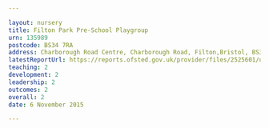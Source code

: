 ```yaml
---

layout: nursery
title: Filton Park Pre-School Playgroup
urn: 135989
postcode: BS34 7RA
address: Charborough Road Centre, Charborough Road, Filton,Bristol, BS34 7RA
latestReportUrl: https://reports.ofsted.gov.uk/provider/files/2525601/urn/135989.pdf
teaching: 2
development: 2
leadership: 2
outcomes: 2
overall: 2
date: 6 November 2015

---
```

